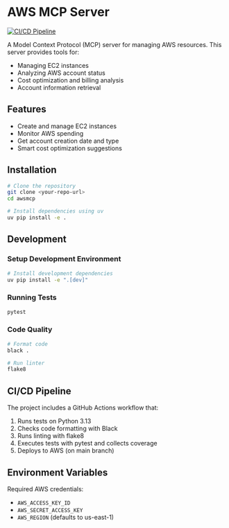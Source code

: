 # AWS MCP Server

[![CI/CD Pipeline](../../actions/workflows/ci-cd.yml/badge.svg)](../../actions/workflows/ci-cd.yml)

A Model Context Protocol (MCP) server for managing AWS resources. This server provides tools for:

- Managing EC2 instances
- Analyzing AWS account status
- Cost optimization and billing analysis
- Account information retrieval

## Features

- Create and manage EC2 instances
- Monitor AWS spending
- Get account creation date and type
- Smart cost optimization suggestions

## Installation

```bash
# Clone the repository
git clone <your-repo-url>
cd awsmcp

# Install dependencies using uv
uv pip install -e .
```

## Development

### Setup Development Environment

```bash
# Install development dependencies
uv pip install -e ".[dev]"
```

### Running Tests

```bash
pytest
```

### Code Quality

```bash
# Format code
black .

# Run linter
flake8
```

## CI/CD Pipeline

The project includes a GitHub Actions workflow that:
1. Runs tests on Python 3.13
2. Checks code formatting with Black
3. Runs linting with flake8
4. Executes tests with pytest and collects coverage
5. Deploys to AWS (on main branch)

## Environment Variables

Required AWS credentials:
- `AWS_ACCESS_KEY_ID`
- `AWS_SECRET_ACCESS_KEY`
- `AWS_REGION` (defaults to us-east-1)